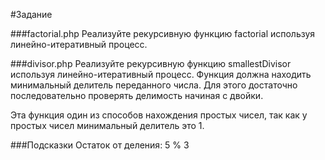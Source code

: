 #Задание

###factorial.php
Реализуйте рекурсивную функцию factorial используя линейно-итеративный процесс.

###divisor.php
Реализуйте рекурсивную функцию smallestDivisor используя линейно-итеративный процесс. Функция должна находить минимальный делитель переданного числа. Для этого достаточно последовательно проверять делимость начиная с двойки.

Эта функция один из способов нахождения простых чисел, так как у простых чисел минимальный делитель это 1.

###Подсказки
Остаток от деления: 5 % 3
